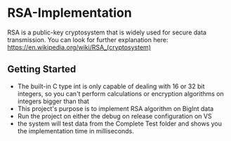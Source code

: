 # RSA-Implementation
RSA is a public-key cryptosystem that is widely used for secure data transmission.
You can look for further explanation here: https://en.wikipedia.org/wiki/RSA_(cryptosystem)

## Getting Started
- The built-in C type int is only capable of dealing with 16 or 32 bit integers, 
  so you can't perform calculations or encryption algorithms on integers bigger than that
- This project's purpose is to implement RSA algorithm on BigInt data
- Run the project on either the debug on release configuration on VS
- the system will test data from the Complete Test folder and shows you the implementation time in milliseconds.
